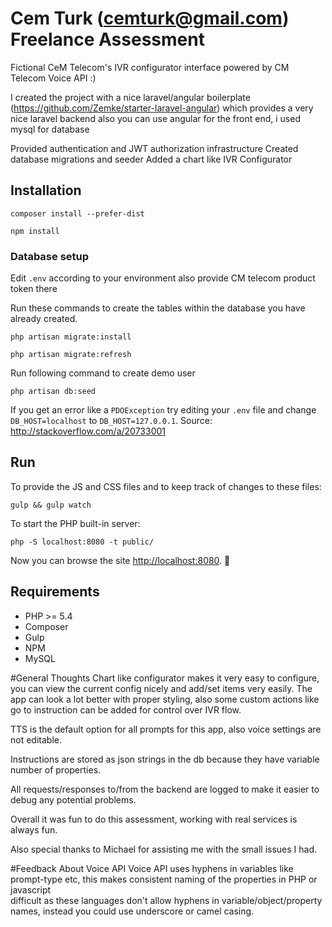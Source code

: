 # Cem Turk (cemturk@gmail.com) Freelance Assessment

Fictional CeM Telecom's IVR configurator interface powered by CM Telecom Voice API :)

I created the project with a nice laravel/angular boilerplate 
(https://github.com/Zemke/starter-laravel-angular) which provides a very nice 
laravel backend also you can use angular for the front end, i used mysql for database

Provided authentication and JWT authorization infrastructure
Created database migrations and seeder 
Added a chart like IVR Configurator


## Installation

```
composer install --prefer-dist
```
```
npm install
```

### Database setup

Edit `.env` according to your environment also provide CM telecom product token there

Run these commands to create the tables within the database you have already created.

```
php artisan migrate:install
```
```
php artisan migrate:refresh
```
Run following command to create demo user
```
php artisan db:seed
```

If you get an error like a `PDOException` try editing your `.env` file and change `DB_HOST=localhost` to `DB_HOST=127.0.0.1`. 
Source: http://stackoverflow.com/a/20733001

## Run

To provide the JS and CSS files and to keep track of changes to these files:
```
gulp && gulp watch
```

To start the PHP built-in server:
```
php -S localhost:8080 -t public/
```

Now you can browse the site  [http://localhost:8080](http://localhost:8080). 🙌

## Requirements

- PHP >= 5.4
- Composer
- Gulp
- NPM
- MySQL

#General Thoughts
Chart like configurator makes it very easy to configure, you can view the current config nicely and add/set items very easily.
The app can look a lot better with proper styling, also some custom actions like go to instruction can be added for control over IVR flow.

TTS is the default option for all prompts for this app, also voice settings are not editable. 

Instructions are stored as json strings in the db because they have variable number of properties. 

All requests/responses to/from the backend are logged to make it easier to debug any potential problems.

Overall it was fun to do this assessment, working with real services is always fun. 

Also special thanks to Michael for assisting me with the small issues I had.

#Feedback About Voice API
Voice API uses hyphens in variables like prompt-type etc, this makes consistent naming of the properties in PHP or javascript  
difficult as these languages don't allow hyphens in variable/object/property names, instead you could use underscore or camel casing.

